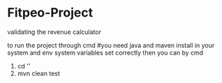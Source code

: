 # Fitpeo-Project
validating the revenue calculator


to run the project through cmd 
#you need java and maven install in your system and env system variables set correctly
then you can by cmd 
1. cd  '<project location>'
2. mvn clean test
